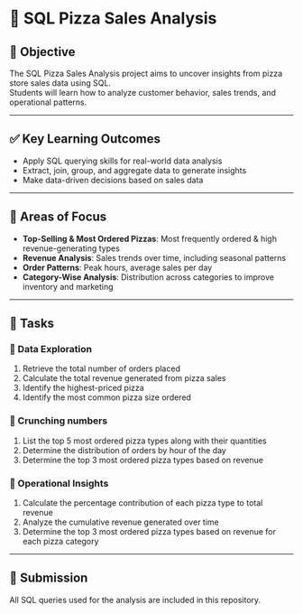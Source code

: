# 🍕 SQL Pizza Sales Analysis

## 🎯 Objective
The SQL Pizza Sales Analysis project aims to uncover insights from pizza store sales data using SQL.  
Students will learn how to analyze customer behavior, sales trends, and operational patterns.

---

## ✅ Key Learning Outcomes
- Apply SQL querying skills for real-world data analysis  
- Extract, join, group, and aggregate data to generate insights  
- Make data-driven decisions based on sales data  

---

## 📌 Areas of Focus
- **Top-Selling & Most Ordered Pizzas**: Most frequently ordered & high revenue-generating types  
- **Revenue Analysis**: Sales trends over time, including seasonal patterns  
- **Order Patterns**: Peak hours, average sales per day  
- **Category-Wise Analysis**: Distribution across categories to improve inventory and marketing  

---

## 📝 Tasks

### 🔹 Data Exploration
1. Retrieve the total number of orders placed  
2. Calculate the total revenue generated from pizza sales  
3. Identify the highest-priced pizza  
4. Identify the most common pizza size ordered  

### 🔹 Crunching numbers
1. List the top 5 most ordered pizza types along with their quantities  
2. Determine the distribution of orders by hour of the day  
3. Determine the top 3 most ordered pizza types based on revenue  

### 🔹 Operational Insights
1. Calculate the percentage contribution of each pizza type to total revenue  
2. Analyze the cumulative revenue generated over time  
3. Determine the top 3 most ordered pizza types based on revenue for each pizza category  

---

## 📂 Submission
All SQL queries used for the analysis are included in this repository.  
